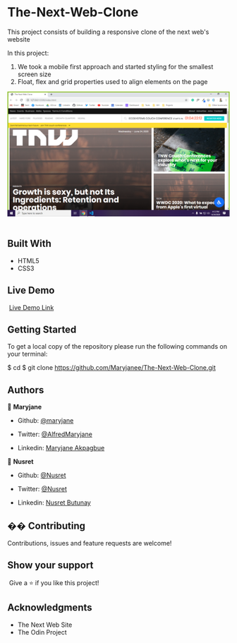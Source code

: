 # The-Next-Web-Clone

This project consists of building a responsive clone of the next web's website

In this project:

1. We took a mobile first approach and started styling for the smallest screen size
2. Float, flex and grid properties used to align elements on the page

![screenshot](/img/screenshot.PNG)
​​

## Built With

- HTML5
- CSS3
  ​

## Live Demo

​
[Live Demo Link](https://rawcdn.githack.com/Maryjanee/The-Next-Web-Clone/378893a7a7bf58dad79c6db91fb7366fe875302e/index.html)
​

## Getting Started

To get a local copy of the repository please run the following commands on your terminal:

$ cd <folder>
$ git clone https://github.com/Maryjanee/The-Next-Web-Clone.git
​

## Authors

👤 **Maryjane**

- Github: [@maryjane](https://github.com/maryjanee)

- Twitter: [@AlfredMaryjane](https://twitter.com/AlfredMaryjane)

- Linkedin: [Maryjane Akpagbue](https://www.linkedin.com/in/maryjane-akpagbue-1500b7173/)

👤 **Nusret**

- Github: [@Nusret](https://github.com/nusretbutunay)

- Twitter: [@Nusret](https://twitter.com/nusretbutunay)

- Linkedin: [Nusret Butunay](https://www.linkedin.com/in/nusretbutunay)

## �� Contributing

Contributions, issues and feature requests are welcome!

## Show your support

​
Give a ⭐️ if you like this project!
​

## Acknowledgments

- The Next Web Site
- The Odin Project
